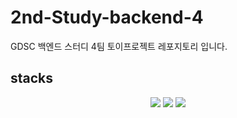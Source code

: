 # 2nd-Study-backend-4
GDSC 백엔드 스터디 4팀 토이프로젝트 레포지토리 입니다.

<h2>stacks</h2>
<div align="center">
	<img src="https://img.shields.io/badge/Java-007396?style=flat&logo=Java&logoColor=white" />
	<img src="https://img.shields.io/badge/HTML5-E34F26?style=flat&logo=HTML5&logoColor=white" />
  <img src="https://img.shields.io/badge/Spring Boot-6DB33F.svg?style=flat-square&logo=Spring Boot&logoColor=white"/>
</div>

